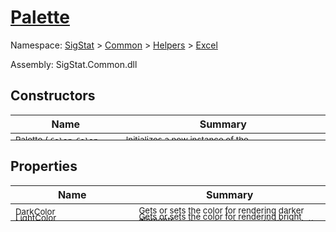 # [Palette](./Palette.md)

Namespace: [SigStat]() > [Common](./../../README.md) > [Helpers](./../README.md) > [Excel](./README.md)

Assembly: SigStat.Common.dll


## Constructors

| Name | Summary | 
| --- | --- | 
| <sub>Palette ( [`Color`](https://docs.microsoft.com/en-us/dotnet/api/System.Drawing.Color), [`Color`](https://docs.microsoft.com/en-us/dotnet/api/System.Drawing.Color), [`Color`](https://docs.microsoft.com/en-us/dotnet/api/System.Drawing.Color) )</sub><div style="margin: -28px 0px 0px 0px;"><img width=200/>  | <sub>Initializes a new instance of the [Helpers.Excel.Palette](https://github.com/hargitomi97/sigstat/blob/master/docs/md/SigStat/Common/Helpers/Excel/Palette.md) class.</sub><div style="margin: -28px 0px 0px 0px;"><img width=200/>  | <br>


## Properties

| Name | Summary | 
| --- | --- | 
| <sub>DarkColor</sub><div style="margin: -28px 0px 0px 0px;"><img width=200/>  | <sub>Gets or sets the color for rendering darker elements</sub><div style="margin: -28px 0px 0px 0px;"><img width=200/>  | <br>
| <sub>LightColor</sub><div style="margin: -28px 0px 0px 0px;"><img width=200/>  | <sub>Gets or sets the color for rendering bright elements</sub><div style="margin: -28px 0px 0px 0px;"><img width=200/>  | <br>
| <sub>MainColor</sub><div style="margin: -28px 0px 0px 0px;"><img width=200/>  | <sub>Gets or sets the main color used in the palette</sub><div style="margin: -28px 0px 0px 0px;"><img width=200/>  | <br>


